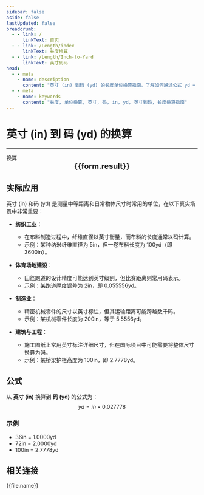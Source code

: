 ```yaml
---
sidebar: false
aside: false
lastUpdated: false
breadcrumb:
  - - link: /
      linkText: 首页
  - - link: /Length/index
      linkText: 长度换算
  - - link: /Length/Inch-to-Yard
      linkText: 英寸到码
head:
  - - meta
    - name: description
      content: "英寸 (in) 到码 (yd) 的长度单位换算指南。了解如何通过公式 yd = in × 0.027778 换算为码。"
  - - meta
    - name: keywords
      content: "长度, 单位换算, 英寸, 码, in, yd, 英寸到码, 长度换算指南"
---
```

# 英寸 (in) 到 码 (yd) 的换算
---
<script setup>
import { onMounted, reactive, inject, ref } from 'vue'
import { NButton, NForm, NFormItem, NInput, NInputNumber, NSelect, NCard, useMessage,NGrid ,NGi } from 'naive-ui'
import { defineClientComponent } from 'vitepress'
import { Length } from '../../files';

const convert = inject('convert')

const form = reactive({
  number: null,
  result: '',
})

const convertHandler = () => {
  if (form.number !== null && !isNaN(form.number)) {
    const convertedValue = parseFloat(form.number) * 0.027778
    form.result = `${form.number}in = ${convertedValue.toFixed(6)}yd`
  } else {
    form.result = '请输入有效的数值。'
  }
}
</script>

<n-form size="large" :model="form">
  <n-form-item label="英寸 (in)">
    <n-input-number v-model:value="form.number" placeholder="输入英寸" style="width: 100%" />
  </n-form-item>
  <n-form-item>
    <n-button type="info" @click="convertHandler" block>换算</n-button>
  </n-form-item>
</n-form>

<n-card  embedded :bordered="false" hoverable>
  <div  style="text-align:center;font-size:20px;">
    <strong>{{form.result}}</strong>
  </div>
</n-card>

## 实际应用

英寸 (in) 和码 (yd) 是测量中等距离和日常物体尺寸时常用的单位，在以下真实场景中非常重要：

- **纺织工业**：
  - 在布料制造过程中，纤维直径以英寸衡量，而布料的长度通常以码计算。
  - 示例：某种纳米纤维直径为 5in，但一卷布料长度为 100yd（即 3600in）。

- **体育场地建设**：
  - 田径跑道的设计精度可能达到英寸级别，但比赛距离则常用码表示。
  - 示例：某跑道厚度误差为 2in，即 0.055556yd。

- **制造业**：
  - 精密机械零件的尺寸以英寸标注，但其运输距离可能跨越数千码。
  - 示例：某机械零件长度为 200in，等于 5.5556yd。

- **建筑与工程**：
  - 施工图纸上常用英寸标注详细尺寸，但在国际项目中可能需要将整体尺寸换算为码。
  - 示例：某桥梁护栏高度为 100in，即 2.7778yd。

## 公式

从 **英寸 (in)** 换算到 **码 (yd)** 的公式为：
$$ yd = in \times 0.027778 $$

### 示例
- 36in = 1.0000yd
- 72in = 2.0000yd
- 100in = 2.7778yd

## 相关连接
<n-grid x-gap="12" :cols="2">
  <n-gi v-for="(file, index) in Length" :key="index">
    <n-button
      text
      tag="a"
      :href="file.path"
      type="info"
    >
      {{file.name}}
    </n-button>
  </n-gi>
</n-grid>